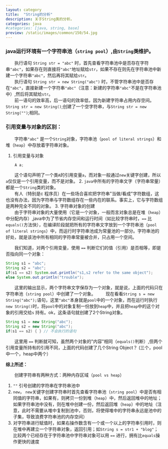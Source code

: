 ```yaml
---
layout: category
title:  "String的分析"
description: 关于String类的分析。
categories: java
#categories: [java, string, base]
preview: /static/images/common/150/54.jpg
---
```



### java运行环境有一个字符串池（`string pool`）,由`String`类维护。

　　执行语句 `String str = "abc"` 时，首先查看字符串池中是否存在字符串`"abc"`，如果存在则直接将`"abc"`地址赋给`str`，如果不存在则先在字符串池中新建一个字符串`"abc"`，然后再将其赋给`str`。  
　　执行语句 `String str = new String("abc")` 时，不管字符串池中是否存在`"abc"`，直接新建一个字符串`"abc"`（注意：新建的字符串`"abc"`不是在字符串池中）,然后将其赋给`str`。  
　　前一语句的效率高，后一语句的效率低，因为新建字符串占用内存空间。`String str = new String()`;创建了一个空字符串，与`String str = new String("")`;相同。

### 引用变量与对象的区别：
　　字符串`"abc"` 是一个`String`对象，字符串池（`pool of literal strings`）和堆（`heap`）中存放着字符串对象。
1. 引用变量与对象
````java
    A a;
````
　　这个语句声明了一个类`A`的引用变量`a`，而对象一般通过`new`关键字创建，所以`a`仅仅是一个引用变量，而不是对象。
2. `java`中所有的字符串文字（字符串常量）都是一个`String`类的对象。  
　　有人（特别是c 程序员）在一些场合喜欢把字符串"当做/看成"字符数组，这也没有办法，因为字符串与字符数组存在一些内在的联系。事实上，它与字符数组是两种完全不同的对象。
3. 字符串对象的创建  
　　由于字符串对象的大量使用（它是一个对象，一般而言对象总是在堆（`heap`）中分配内存）,java中为了节省内存空间和运行时间（如比较字符串时，`==` 比 `equals()`方法快），在编译阶段就把所有的字符串文字放到一个字符串池（`pool of literal strings`）中，而运行时字符串池成为常量池的一部分。字符串池的好处，就是该池中所有相同的字符串常量被合并，只占用一个空间。

　　我们知道，对两个引用变量，使用 `==` 判断它们的值（引用）是否相等，即是否指向同一个对象：
````java
String s1 = "abc";
String s2 = "abc";
if(s1 == s2) System.out.println("s1,s2 refer to the same object");
else System.out.println("trouble");
````
　　这里的输出显示，两个字符串文字保存为一个对象，就是说，上面的代码只在字符串池（`string pool`）中创建了一个对象。
　　现在看看`String s = new String("abc");`语句，这里`"abc"`本身就是`pool`中的一个对象，而在运行时执行`new String()`时，将`pool`中的对象复制一份放到`heap`中，并且把`heap`中的这个对象的引用交给`s` 持有。ok，这条语句就创建了2个String对象。
````java
String s1 = new String("abc");
String s2 = new String("abc");
if(s1 == s2) { } // 不会执行的语句
````
　　这里用 `==` 判断就可知，虽然两个对象的"内容"相同（`equals()`判断）,但两个引用变量所持有的引用不同，上面的代码创建了几个String Object？ (三个，pool中一个，heap中两个）

**综上所述：**

　　创建字符串有两种方式：两种内存区域（`pool vs heap`）
1. `""` 引号创建的字符串在字符串池中
2. `new`， `new`关键字创建字符串时首先查看字符串池（`string pool`）中是否有相同值的字符串，如果有，则拷贝一份到堆（`heap`）中，然后返回堆中的地址；如果字符串池中没有，则在堆中创建一份，然后返回堆（`heap`）中的地址（注意，此时不需要从堆中复制到池中，否则，将使得堆中的字符串永远是池中的子集，导致浪费字符串池的内存空间）
3. 对字符串进行赋值时，如果右操作数含有一个或一个以上的字符串引用时，则在堆中再建立一个字符串对象，返回引用；如`String s = str1 + "blog"`；
比较两个已经存在于字符串池中字符串对象可以用 `==` 进行，拥有比`equals`操作更快的速度
